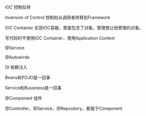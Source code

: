 IOC  控制反转

Inversion of Control 控制权从调用者转移到Framework

IOC Container 实现IOC容器，里面包含了对象。管理想让他管理的对象。

写代码时不使用IOC Container，使用Application Context

@Service

@Autowirde

DI 依赖注入

Beans和POJO是一回事

Service和Bussiness是一回事

@Component 组件

@Controller，@Service，@Repository，都属于Component